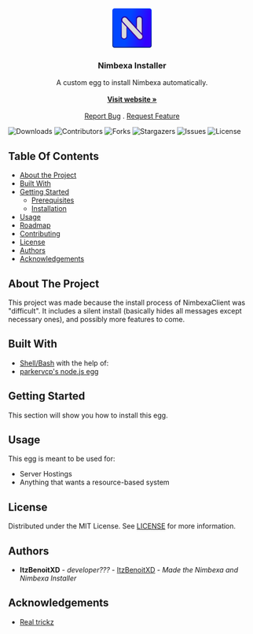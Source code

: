 <br/>
<p align="center">
  <a href="https://github.com/Nimbexa/installer">
    <img src="images/Logo.png" alt="Logo" width="80" height="80">
  </a>

  <h3 align="center">Nimbexa Installer</h3>

  <p align="center">
    A custom egg to install Nimbexa automatically.
    <br/>
    <br/>
    <a href="https://nimbexa.cloud"><strong>Visit website »</strong></a>
    <br/>
    <br/>
    <a href="https://github.com/Nimbexa/installer/issues">Report Bug</a>
    .
    <a href="https://github.com/Nimbexa/installer/issues">Request Feature</a>
  </p>
</p>

![Downloads](https://img.shields.io/github/downloads/Nimbexa/installer/total) ![Contributors](https://img.shields.io/github/contributors/Nimbexa/installer?color=dark-green) ![Forks](https://img.shields.io/github/forks/Nimbexa/installer?style=social) ![Stargazers](https://img.shields.io/github/stars/Nimbexa/installer?style=social) ![Issues](https://img.shields.io/github/issues/Nimbexa/installer) ![License](https://img.shields.io/github/license/Nimbexa/installer) 

## Table Of Contents

* [About the Project](#about-the-project)
* [Built With](#built-with)
* [Getting Started](#getting-started)
  * [Prerequisites](#prerequisites)
  * [Installation](#installation)
* [Usage](#usage)
* [Roadmap](#roadmap)
* [Contributing](#contributing)
* [License](#license)
* [Authors](#authors)
* [Acknowledgements](#acknowledgements)

## About The Project

This project was made because the install process of NimbexaClient was "difficult". It includes a silent install (basically hides all messages except necessary ones), and possibly more features to come.

## Built With

* [Shell/Bash](https://www.gnu.org/software/bash/)
with the help of:
* [parkervcp's node.js egg](https://github.com/parkervcp/eggs/tree/master/generic/nodejs)

## Getting Started

This section will show you how to install this egg.

## Usage

This egg is meant to be used for:
* Server Hostings
* Anything that wants a resource-based system

## License 

Distributed under the MIT License. See [LICENSE](https://github.com/ItzBenoitXD/holaclient-installer/blob/main/LICENSE.md) for more information.

## Authors

* **ItzBenoitXD** - *developer???* - [ItzBenoitXD](https://github.com/Realtrickz) - *Made the Nimbexa and Nimbexa Installer*

## Acknowledgements

* [Real trickz](https://github.com/Realtrickz)